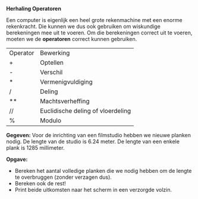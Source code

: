 **Herhaling Operatoren**

Een computer is eigenlijk een heel grote rekenmachine met een enorme rekenkracht. Die kunnen we dus ook gebruiken om wiskundige berekeningen mee uit te voeren. Om die berekeningen correct uit te voeren, moeten we de **operatoren** correct kunnen gebruiken. 
<table>
    <tr>
        <td>
            Operator
        </td>
        <td>
            Bewerking
        </td>
    </tr>
    <tr>
        <td>
            +
        </td>
        <td>
            Optellen
        </td>
    </tr>
    <tr>
        <td>
            -
        </td>
        <td>
            Verschil
        </td>
    </tr>
    <tr>
        <td>
            *
        </td>
        <td>
            Vermenigvuldiging
        </td>
    </tr>
    <tr>
        <td>
            /
        </td>
        <td>
            Deling
        </td>
    </tr>
    <tr>
        <td>
            **
        </td>
        <td>
            Machtsverheffing
        </td>
    </tr>
    <tr>
        <td>
            //
        </td>
        <td>
            Euclidische deling of vloerdeling
        </td>
    </tr>
    <tr>
        <td>
            %
        </td>
        <td>
            Modulo
        </td>
    </tr>
</table>

**Gegeven:** 
Voor de inrichting van een filmstudio hebben we nieuwe planken nodig. De lengte van de studio is 6.24 meter. De lengte van een enkele plank is 1285 millimeter. 

**Opgave:**
* Bereken het aantal volledige planken die we nodig hebben om de lengte te overbruggen (zonder verzagen dus). 
* Bereken ook de rest! 
* Print beide uitkomsten naar het scherm in een verzorgde volzin. 
